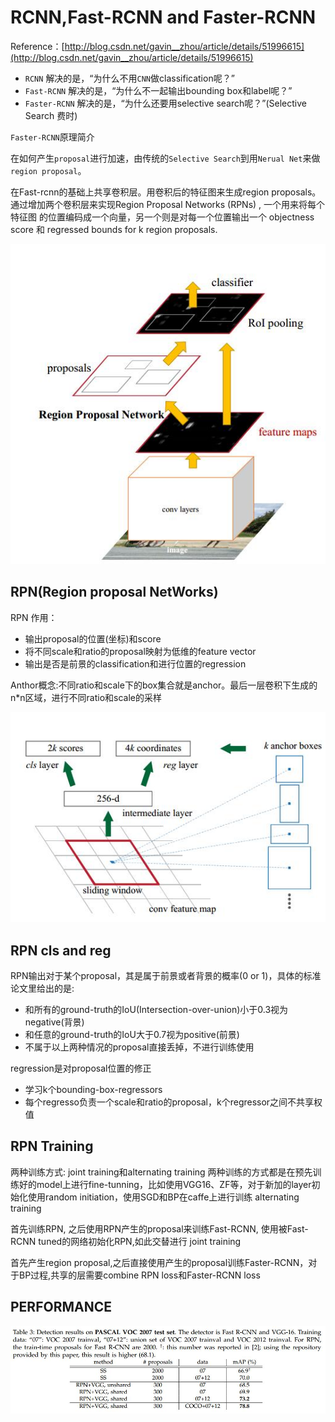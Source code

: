 # RCNN,Fast-RCNN and Faster-RCNN #

Reference：[http://blog.csdn.net/gavin__zhou/article/details/51996615](http://blog.csdn.net/gavin__zhou/article/details/51996615)

- `RCNN` 解决的是，“为什么不用`CNN`做classification呢？”
- `Fast-RCNN` 解决的是，“为什么不一起输出bounding box和label呢？”
- `Faster-RCNN` 解决的是，“为什么还要用selective search呢？”(Selective Search 费时)


`Faster-RCNN`原理简介

在如何产生`proposal`进行加速，由传统的`Selective Search`到用`Nerual Net`来做`region proposal`。

在Fast-rcnn的基础上共享卷积层。用卷积后的特征图来生成region proposals。通过增加两个卷积层来实现Region Proposal Networks (RPNs) , 一个用来将每个特征图 的位置编码成一个向量，另一个则是对每一个位置输出一个 objectness score 和 regressed bounds for k region proposals.

![Alt Text](FasterRCNN.jpg)

## RPN(Region proposal NetWorks) ##

RPN 作用：

- 输出proposal的位置(坐标)和score
- 将不同scale和ratio的proposal映射为低维的feature vector
- 输出是否是前景的classification和进行位置的regression

Anthor概念:不同ratio和scale下的box集合就是anchor。最后一层卷积下生成的n*n区域，进行不同ratio和scale的采样

![Alt Text](FasterRCNNAnchor.jpg)

## RPN cls and reg ##


RPN输出对于某个proposal，其是属于前景或者背景的概率(0 or 1)，具体的标准论文里给出的是:

- 和所有的ground-truth的IoU(Intersection-over-union)小于0.3视为negative(背景)
- 和任意的ground-truth的IoU大于0.7视为positive(前景)
- 不属于以上两种情况的proposal直接丢掉，不进行训练使用

regression是对proposal位置的修正


- 学习k个bounding-box-regressors
- 每个regresso负责一个scale和ratio的proposal，k个regressor之间不共享权值

## RPN Training ##

两种训练方式: joint training和alternating training
两种训练的方式都是在预先训练好的model上进行fine-tunning，比如使用VGG16、ZF等，对于新加的layer初始化使用random initiation，使用SGD和BP在caffe上进行训练
alternating training

首先训练RPN, 之后使用RPN产生的proposal来训练Fast-RCNN, 使用被Fast-RCNN tuned的网络初始化RPN,如此交替进行
joint training

首先产生region proposal,之后直接使用产生的proposal训练Faster-RCNN，对于BP过程,共享的层需要combine RPN loss和Faster-RCNN loss


## PERFORMANCE ##
![Alt Text](FasterRCNNResult.jpg)